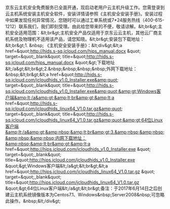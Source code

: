 京东云主机安全免费服务已全面开通，现启动老用户云主机升级工作。您需登录到云主机系统安装主机安全软件，安装详情请参照《主机安全安装手册》。安装过程中如果发现任何异常情况，您随时可以通过工单系统或7*24服务热线（400-615-1212）联系我们，我们即刻受理。由此给您带来的不便，敬请谅解。&amp;lt;br&amp;gt;主机安全适用范围：&amp;lt;br&amp;gt;主机安全产品仅适用于京东云云主机，其他云厂商主机系统及物理机不适用该产品，请您知晓。&amp;lt;br&amp;gt;安装包下载地址：&amp;lt;br&amp;gt;1. &amp;nbsp; 《主机安全安装手册》：&amp;lt;div&amp;gt;&amp;lt;a href=&amp;quot;http://hids.s-sq.jcloud.com/hips_manual.docx &amp;quot; target=&amp;quot;_blank&amp;quot; title=&amp;quot;http://hids.s-sq.jcloud.com/hips_manual.docx &amp;quot;&amp;gt;下载地址&amp;lt;/a&amp;gt;&amp;lt;br&amp;gt;2.&amp;nbsp;&amp;nbsp;&amp;nbsp;&amp;nbsp;外网下载地址：&amp;nbsp;&amp;lt;br&amp;gt;&amp;lt;a href=&amp;quot;http://hids.s-sq.jcloud.com/jcloudhids_v1.0_Installer.exe&amp;quot; target=&amp;quot;_blank&amp;quot; title=&amp;quot;http://hids.s-sq.jcloud.com/jcloudhids_v1.0_Installer.exe&amp;quot;&amp;gt;Windows客户端&amp;lt;/a&amp;gt;&amp;lt;br&amp;gt;&amp;lt;a href=&amp;quot;http://hids.s-sq.jcloud.com/jcloudhids_linux64_V1.0.tar.gz&amp;quot; target=&amp;quot;_blank&amp;quot; title=&amp;quot;http://hids.s-sq.jcloud.com/jcloudhids_linux64_V1.0.tar.gz&amp;quot;&amp;gt;64位Linux客户端&amp;lt;/a&amp;gt;&amp;nbsp;&amp;lt;br&amp;gt;3.&amp;nbsp;&amp;nbsp;&amp;nbsp;&amp;nbsp;内网下载地址：&amp;nbsp;&amp;lt;br&amp;gt;&amp;lt;a href=&amp;quot;http://hips.jcloud.com/jcloudhids_v1.0_Installer.exe &amp;quot; target=&amp;quot;_blank&amp;quot; title=&amp;quot;http://hips.jcloud.com/jcloudhids_v1.0_Installer.exe &amp;quot;&amp;gt;Windows客户端&amp;lt;/a&amp;gt;&amp;lt;br&amp;gt;&amp;lt;a href=&amp;quot;http://hips.jcloud.com/jcloudhids_linux64_V1.0.tar.gz &amp;quot; target=&amp;quot;_blank&amp;quot; title=&amp;quot;http://hips.jcloud.com/jcloudhids_linux64_V1.0.tar.gz &amp;quot;&amp;gt;64位Linux客户端&amp;lt;/a&amp;gt;&amp;lt;br&amp;gt;备注：于2017年6月14日之后创建云主机系统镜像版本为Centos7.1、Windows&amp;nbsp;Server2008&amp;nbsp;可忽略此操作。&amp;nbsp;&amp;lt;/div&amp;gt;
